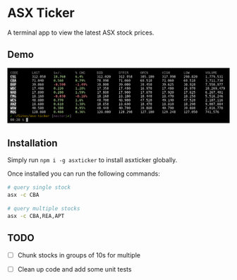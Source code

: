 # ASX Ticker

A terminal app to view the latest ASX stock prices.

## Demo

![Alt text](demo.png?raw=true "Demo")

## Installation

Simply run `npm i -g asxticker` to install asxticker globally.

Once installed you can run the following commands:

```bash
# query single stock
asx -c CBA
```

```bash
# query multiple stocks
asx -c CBA,REA,APT
```

## TODO

* [ ] Chunk stocks in groups of 10s for multiple
* [ ] Clean up code and add some unit tests

